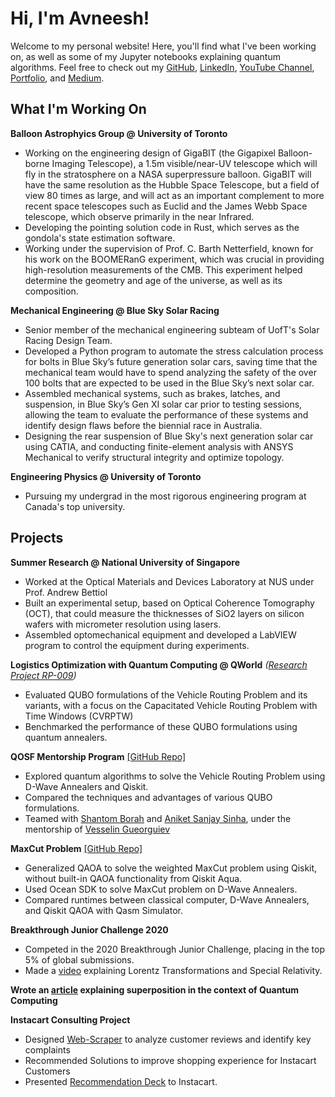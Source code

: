 # Hi, I'm Avneesh!

Welcome to my personal website! 
Here, you'll find what I've been working on, as well as some of my Jupyter notebooks explaining quantum algorithms.
Feel free to check out my [GitHub](https://github.com/VectorBolt), [LinkedIn](https://www.linkedin.com/in/avneesh-verma/), [YouTube Channel](https://www.youtube.com/channel/UCN3uzbzGgzp75Cl2Ai73QSA), [Portfolio](https://tks.life/profile/avneesh.verma#about), and [Medium](https://medium.com/@avneeshverma03).

## What I'm Working On
**Balloon Astrophyics Group @ University of Toronto**
* Working on the engineering design of GigaBIT (the Gigapixel Balloon-borne Imaging Telescope), a 1.5m visible/near-UV telescope which will fly in the stratosphere on a NASA superpressure balloon. GigaBIT will have the same resolution as the Hubble Space Telescope, but a field of view 80 times as large, and will act as an important complement to more recent space telescopes such as Euclid and the James Webb Space telescope, which observe primarily in the near Infrared. 
* Developing the pointing solution code in Rust, which serves as the gondola's state estimation software. 
* Working under the supervision of Prof. C. Barth Netterfield, known for his work on the BOOMERanG experiment, which was crucial in providing high-resolution measurements of the CMB. This experiment helped determine the geometry and age of the universe, as well as its composition.

**Mechanical Engineering @ Blue Sky Solar Racing**
* Senior member of the mechanical engineering subteam of UofT's Solar Racing Design Team.
* Developed a Python program to automate the stress calculation process for bolts in Blue Sky’s future generation solar cars, saving time that the mechanical team would have to spend analyzing the safety of the over 100 bolts that are expected to be used in the Blue Sky’s next solar car.
* Assembled mechanical systems, such as brakes, latches, and suspension, in Blue Sky’s Gen XI solar car prior to testing sessions, allowing the team to evaluate the performance of these systems and identify design flaws before the biennial race in Australia.
* Designing the rear suspension of Blue Sky's next generation solar car using CATIA, and conducting finite-element analysis with ANSYS Mechanical to verify structural integrity and optimize topology.

**Engineering Physics @ University of Toronto**
* Pursuing my undergrad in the most rigorous engineering program at Canada's top university.

## Projects
**Summer Research @ National University of Singapore**
* Worked at the Optical Materials and Devices Laboratory at NUS under Prof. Andrew Bettiol
* Built an experimental setup, based on Optical Coherence Tomography (OCT), that could measure the thicknesses of SiO2 layers on silicon wafers with micrometer resolution using lasers.
* Assembled optomechanical equipment and developed a LabVIEW program to control the equipment during experiments.


**Logistics Optimization with Quantum Computing @ QWorld**
*([Research Project RP-009](https://qworld.net/research-projects/))*
* Evaluated QUBO formulations of the Vehicle Routing Problem and its variants, with a focus on the Capacitated Vehicle Routing Problem with Time Windows (CVRPTW)
* Benchmarked the performance of these QUBO formulations using quantum annealers.

**QOSF Mentorship Program**  [\[GitHub Repo\]](https://github.com/VGGatGitHub/QOSF-cohort3)
* Explored quantum algorithms to solve the Vehicle Routing Problem using D-Wave Annealers and Qiskit.
* Compared the techniques and advantages of various QUBO formulations.
* Teamed with [Shantom Borah](https://www.linkedin.com/in/shantom-borah-69811a149/) and [Aniket Sanjay Sinha](https://www.linkedin.com/in/sinha-aniket/), under the mentorship of [Vesselin Gueorguiev](https://www.linkedin.com/in/vgg-consulting/)

**MaxCut Problem**  [\[GitHub Repo\]](https://github.com/VectorBolt/Maxcut)
* Generalized QAOA to solve the weighted MaxCut problem using Qiskit, without built-in QAOA functionality from Qiskit Aqua.
* Used Ocean SDK to solve MaxCut problem on D-Wave Annealers.
* Compared runtimes between classical computer, D-Wave Annealers, and Qiskit QAOA with Qasm Simulator.

**Breakthrough Junior Challenge 2020**
* Competed in the 2020 Breakthrough Junior Challenge, placing in the top 5% of global submissions.
* Made a [video](https://youtu.be/FJTnehohHVg) explaining Lorentz Transformations and Special Relativity.

**Wrote an [article](https://medium.com/@avneeshverma03/what-does-superposition-really-mean-68f52b21fe49) explaining superposition in the context of Quantum Computing**

**Instacart Consulting Project**
* Designed [Web-Scraper](https://github.com/VectorBolt/instacart-webscraper) to analyze customer reviews and identify key complaints
* Recommended Solutions to improve shopping experience for Instacart Customers
* Presented [Recommendation Deck](https://drive.google.com/file/d/1cayzO9pdl5BBAFhXvYwaiuOFAzgJ468o/view) to Instacart. 
